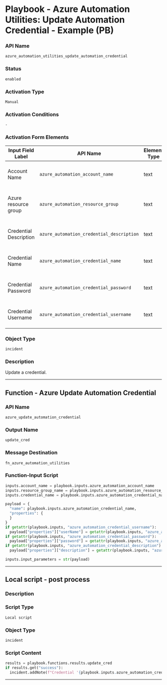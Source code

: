 <!--
    DO NOT MANUALLY EDIT THIS FILE
    THIS FILE IS AUTOMATICALLY GENERATED WITH resilient-sdk codegen
    Generated with resilient-sdk v50.0.151
-->

# Playbook - Azure Automation Utilities: Update Automation Credential - Example (PB)

### API Name
`azure_automation_utilities_update_automation_credential`

### Status
`enabled`

### Activation Type
`Manual`

### Activation Conditions
`-`

### Activation Form Elements
| Input Field Label | API Name | Element Type | Tooltip | Requirement |
| ----------------- | -------- | ------------ | ------- | ----------- |
| Account Name | `azure_automation_account_name` | text | Azure automation account name | Always |
| Azure resource group | `azure_automation_resource_group` | text | The Azure resource group this account is in | Always |
| Credential Description | `azure_automation_credential_description` | text | Azure automation credential description. | Optional |
| Credential Name | `azure_automation_credential_name` | text | Azure automation credential name | Always |
| Credential Password | `azure_automation_credential_password` | text | Azure automation credential password | Optional |
| Credential Username | `azure_automation_credential_username` | text | Azure automation credential username | Optional |

### Object Type
`incident`

### Description
Update a credential.


---
## Function - Azure Update Automation Credential

### API Name
`azure_update_automation_credential`

### Output Name
`update_cred`

### Message Destination
`fn_azure_automation_utilities`

### Function-Input Script
```python
inputs.account_name = playbook.inputs.azure_automation_account_name
inputs.resource_group_name = playbook.inputs.azure_automation_resource_group
inputs.credential_name = playbook.inputs.azure_automation_credential_name

payload = {
  "name": playbook.inputs.azure_automation_credential_name,
  "properties": {
  }
}
if getattr(playbook.inputs, "azure_automation_credential_username"):
  payload["properties"]["userName"] = getattr(playbook.inputs, "azure_automation_credential_username")
if getattr(playbook.inputs, "azure_automation_credential_password"):
  payload["properties"]["password"] = getattr(playbook.inputs, "azure_automation_credential_password")
if getattr(playbook.inputs, "azure_automation_credential_description"):
  payload["properties"]["description"] = getattr(playbook.inputs, "azure_automation_credential_description")

inputs.input_parameters = str(payload)
```

---

## Local script - post process

### Description


### Script Type
`Local script`

### Object Type
`incident`

### Script Content
```python
results = playbook.functions.results.update_cred
if results.get("success"):
  incident.addNote(f"Credential '{playbook.inputs.azure_automation_credential_name}' was updated successfully.")
```

---

